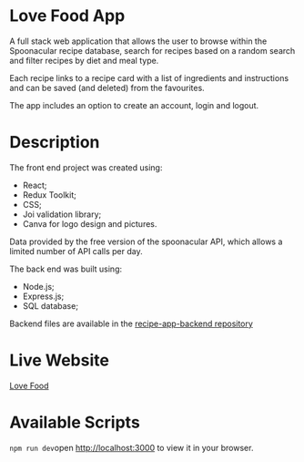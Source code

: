 # Love Food App

A full stack web application that allows the user to browse within the Spoonacular recipe database, search for recipes based on a random search and filter recipes by diet and meal type.

Each recipe links to a recipe card with a list of ingredients and instructions and can be saved (and deleted) from the favourites.

The app includes an option to create an account, login and logout.

# Description

The front end project was created using:

- React;
- Redux Toolkit;
- CSS;
- Joi validation library;
- Canva for logo design and pictures.

Data provided by the free version of the spoonacular API, which allows a limited number of API calls per day.

The back end was built using:
- Node.js;
- Express.js;
- SQL database;

Backend files are available in the [recipe-app-backend repository](https://github.com/letizia-sorrentino/recipe-app-backend)

# Live Website

[Love Food](https://lovefoodapp.co.uk/)

# Available Scripts

`npm run dev`open [http://localhost:3000](http://localhost:3000) to view it in your browser.
